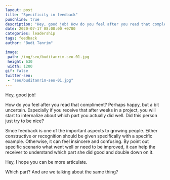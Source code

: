 ```yaml
---
layout: post
title: "Specificity in feedback"
punchline: true
description: "Hey, good job! How do you feel after you read that complementary? Perhaps happy, but a bit uncertain."
date: 2020-07-17 08:00:00 +0700
categories: leadership
tags: feedback
author: "Budi Tanrim"

image:
 path: /img/seo/buditanrim-seo-01.jpg
 height: 630
 width: 1200
gif: false
twitter-seo: 
 - "seo/buditanrim-seo-01.jpg"
---
```


Hey, good job!

How do you feel after you read that compliment? Perhaps happy, but a bit uncertain. Especially if you receive that after weeks in a project, you will start to internalize about which part you actually did well. Did this person just try to be nice?

Since feedback is one of the important aspects to growing people. Either constructive or recognition should be given specifically with a specific example. Otherwise, it can feel insincere and confusing. By point out specific scenario what went well or need to be improved, it can help the receiver to understand which part she did good and double down on it.

Hey, I hope you can be more articulate.

Which part? And are we talking about the same thing?
